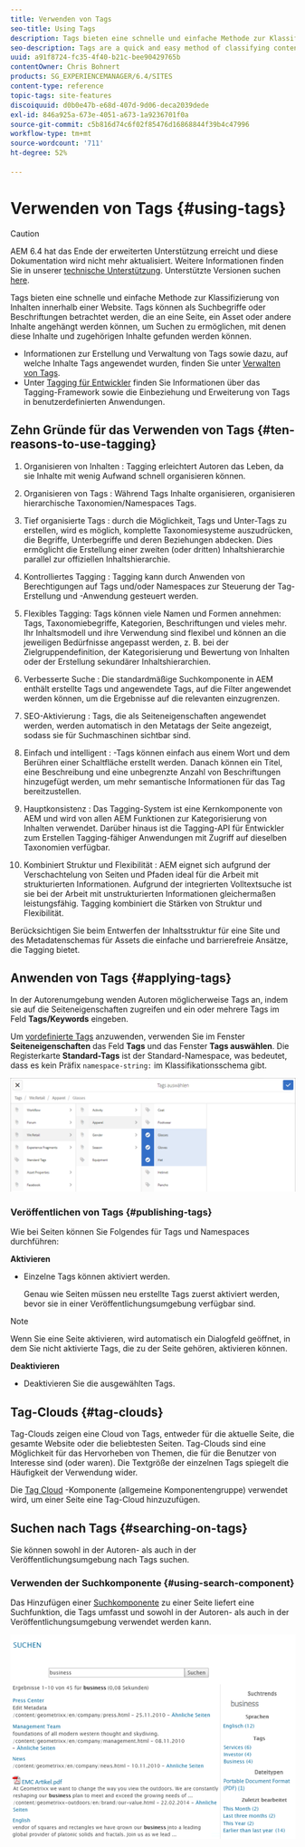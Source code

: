 ```yaml
---
title: Verwenden von Tags
seo-title: Using Tags
description: Tags bieten eine schnelle und einfache Methode zur Klassifizierung von Inhalten innerhalb einer Website
seo-description: Tags are a quick and easy method of classifying content within a website
uuid: a91f8724-fc35-4f40-b21c-bee90429765b
contentOwner: Chris Bohnert
products: SG_EXPERIENCEMANAGER/6.4/SITES
content-type: reference
topic-tags: site-features
discoiquuid: d0b0e47b-e68d-407d-9d06-deca2039dede
exl-id: 846a925a-673e-4051-a673-1a9236701f0a
source-git-commit: c5b816d74c6f02f85476d16868844f39b4c47996
workflow-type: tm+mt
source-wordcount: '711'
ht-degree: 52%

---
```


# Verwenden von Tags {#using-tags}

>[!CAUTION]
>
>AEM 6.4 hat das Ende der erweiterten Unterstützung erreicht und diese Dokumentation wird nicht mehr aktualisiert. Weitere Informationen finden Sie in unserer [technische Unterstützung](https://helpx.adobe.com/de/support/programs/eol-matrix.html). Unterstützte Versionen suchen [here](https://experienceleague.adobe.com/docs/?lang=de).

Tags bieten eine schnelle und einfache Methode zur Klassifizierung von Inhalten innerhalb einer Website. Tags können als Suchbegriffe oder Beschriftungen betrachtet werden, die an eine Seite, ein Asset oder andere Inhalte angehängt werden können, um Suchen zu ermöglichen, mit denen diese Inhalte und zugehörigen Inhalte gefunden werden können.

* Informationen zur Erstellung und Verwaltung von Tags sowie dazu, auf welche Inhalte Tags angewendet wurden, finden Sie unter [Verwalten von Tags](/help/sites-administering/tags.md).
* Unter [Tagging für Entwickler](/help/sites-developing/tags.md) finden Sie Informationen über das Tagging-Framework sowie die Einbeziehung und Erweiterung von Tags in benutzerdefinierten Anwendungen.

## Zehn Gründe für das Verwenden von Tags {#ten-reasons-to-use-tagging}

1. Organisieren von Inhalten : Tagging erleichtert Autoren das Leben, da sie Inhalte mit wenig Aufwand schnell organisieren können.

1. Organisieren von Tags : Während Tags Inhalte organisieren, organisieren hierarchische Taxonomien/Namespaces Tags.

1. Tief organisierte Tags : durch die Möglichkeit, Tags und Unter-Tags zu erstellen, wird es möglich, komplette Taxonomiesysteme auszudrücken, die Begriffe, Unterbegriffe und deren Beziehungen abdecken. Dies ermöglicht die Erstellung einer zweiten (oder dritten) Inhaltshierarchie parallel zur offiziellen Inhaltshierarchie.

1. Kontrolliertes Tagging : Tagging kann durch Anwenden von Berechtigungen auf Tags und/oder Namespaces zur Steuerung der Tag-Erstellung und -Anwendung gesteuert werden.

1. Flexibles Tagging: Tags können viele Namen und Formen annehmen: Tags, Taxonomiebegriffe, Kategorien, Beschriftungen und vieles mehr. Ihr Inhaltsmodell und ihre Verwendung sind flexibel und können an die jeweiligen Bedürfnisse angepasst werden, z. B. bei der Zielgruppendefinition, der Kategorisierung und Bewertung von Inhalten oder der Erstellung sekundärer Inhaltshierarchien.

1. Verbesserte Suche : Die standardmäßige Suchkomponente in AEM enthält erstellte Tags und angewendete Tags, auf die Filter angewendet werden können, um die Ergebnisse auf die relevanten einzugrenzen.

1. SEO-Aktivierung : Tags, die als Seiteneigenschaften angewendet werden, werden automatisch in den Metatags der Seite angezeigt, sodass sie für Suchmaschinen sichtbar sind.

1. Einfach und intelligent : -Tags können einfach aus einem Wort und dem Berühren einer Schaltfläche erstellt werden. Danach können ein Titel, eine Beschreibung und eine unbegrenzte Anzahl von Beschriftungen hinzugefügt werden, um mehr semantische Informationen für das Tag bereitzustellen.

1. Hauptkonsistenz : Das Tagging-System ist eine Kernkomponente von AEM und wird von allen AEM Funktionen zur Kategorisierung von Inhalten verwendet. Darüber hinaus ist die Tagging-API für Entwickler zum Erstellen Tagging-fähiger Anwendungen mit Zugriff auf dieselben Taxonomien verfügbar.

1. Kombiniert Struktur und Flexibilität : AEM eignet sich aufgrund der Verschachtelung von Seiten und Pfaden ideal für die Arbeit mit strukturierten Informationen. Aufgrund der integrierten Volltextsuche ist sie bei der Arbeit mit unstrukturierten Informationen gleichermaßen leistungsfähig. Tagging kombiniert die Stärken von Struktur und Flexibilität.

Berücksichtigen Sie beim Entwerfen der Inhaltsstruktur für eine Site und des Metadatenschemas für Assets die einfache und barrierefreie Ansätze, die Tagging bietet.

## Anwenden von Tags {#applying-tags}

In der Autorenumgebung wenden Autoren möglicherweise Tags an, indem sie auf die Seiteneigenschaften zugreifen und ein oder mehrere Tags im Feld **Tags/Keywords** eingeben.

Um [vordefinierte Tags](/help/sites-administering/tags.md) anzuwenden, verwenden Sie im Fenster **Seiteneigenschaften** das Feld **Tags** und das Fenster **Tags auswählen**. Die Registerkarte **Standard-Tags** ist der Standard-Namespace, was bedeutet, dass es kein Präfix `namespace-string:` im Klassifikationsschema gibt.

![chlimage_1-92](assets/chlimage_1-92.png)

### Veröffentlichen von Tags {#publishing-tags}

Wie bei Seiten können Sie Folgendes für Tags und Namespaces durchführen:

**Aktivieren**

* Einzelne Tags können aktiviert werden.

   Genau wie Seiten müssen neu erstellte Tags zuerst aktiviert werden, bevor sie in einer Veröffentlichungsumgebung verfügbar sind.

>[!NOTE]
>
>Wenn Sie eine Seite aktivieren, wird automatisch ein Dialogfeld geöffnet, in dem Sie nicht aktivierte Tags, die zu der Seite gehören, aktivieren können.

**Deaktivieren**

* Deaktivieren Sie die ausgewählten Tags.

## Tag-Clouds {#tag-clouds}

Tag-Clouds zeigen eine Cloud von Tags, entweder für die aktuelle Seite, die gesamte Website oder die beliebtesten Seiten. Tag-Clouds sind eine Möglichkeit für das Hervorheben von Themen, die für die Benutzer von Interesse sind (oder waren). Die Textgröße der einzelnen Tags spiegelt die Häufigkeit der Verwendung wider.

Die [Tag Cloud](/help/sites-authoring/default-components-foundation.md#tag-cloud) -Komponente (allgemeine Komponentengruppe) verwendet wird, um einer Seite eine Tag-Cloud hinzuzufügen.

## Suchen nach Tags {#searching-on-tags}

Sie können sowohl in der Autoren- als auch in der Veröffentlichungsumgebung nach Tags suchen.

### Verwenden der Suchkomponente {#using-search-component}

Das Hinzufügen einer [Suchkomponente](/help/sites-authoring/default-components-foundation.md#search) zu einer Seite liefert eine Suchfunktion, die Tags umfasst und sowohl in der Autoren- als auch in der Veröffentlichungsumgebung verwendet werden kann.

![chlimage_1-93](assets/chlimage_1-93.png)
